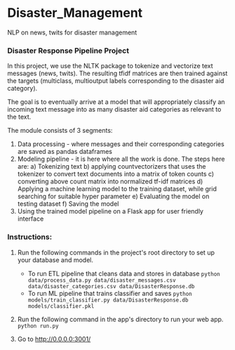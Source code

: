 # Disaster_Management
NLP on news, twits for disaster management

### Disaster Response Pipeline Project
In this project, we use the NLTK package to tokenize and vectorize text messages (news, twits).
The resulting tfidf matrices are then trained against the targets 
(multiclass, multioutput labels corresponding to the disaster aid category).

The goal is to eventually arrive at a model that will appropriately classify an incoming
text message into as many disaster aid categories as relevant to the text.

The module consists of 3 segments:
1) Data processing - where messages and their corresponding categories are saved as pandas dataframes
2) Modeling pipeline - it is here where all the work is done. The steps here are:
	  a) Tokenizing text
    b) applying countvectorizers that uses the tokenizer to convert text documents into a matrix of token counts
    c) converting above count matrix into normalized tf-idf matrices
    d) Applying a machine learning model to the training dataset, while grid searching for suitable hyper parameter
    e) Evaluating the model on testing dataset
    f) Saving the model
3) Using the trained model pipeline on a Flask app for user friendly interface

### Instructions:
1. Run the following commands in the project's root directory to set up your database and model.

    - To run ETL pipeline that cleans data and stores in database
        `python data/process_data.py data/disaster_messages.csv data/disaster_categories.csv data/DisasterResponse.db`
    - To run ML pipeline that trains classifier and saves
        `python models/train_classifier.py data/DisasterResponse.db models/classifier.pkl`

2. Run the following command in the app's directory to run your web app.
    `python run.py`

3. Go to http://0.0.0.0:3001/

